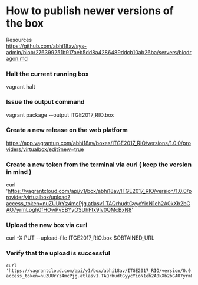 # How to publish newer versions of the box

Resources  
https://github.com/abhi18av/sys-admin/blob/276399251b917aeb5dd8a4286489ddcb10ab26ba/servers/biodragon.md

### Halt the current running box 

vagrant halt

### Issue the output command 

vagrant package --output ITGE2017_RIO.box

### Create a new release on the web platform 

https://app.vagrantup.com/abhi18av/boxes/ITGE2017_RIO/versions/1.0.0/providers/virtualbox/edit?new=true

### Create a new token from the terminal via curl ( keep the version in mind ) 

curl 'https://vagrantcloud.com/api/v1/box/abhi18av/ITGE2017_RIO/version/1.0.0/provider/virtualbox/upload?access_token=nuZUUrYz4mcPjg.atlasv1.TAQrhudtGyycYioN1eh2A0kXb2bGAO7yrmLpgh0fHOwPvEBYyOSUhFtx9Iv0QMcBxN8' 

### Upload the new box via curl 

curl -X PUT --upload-file ITGE2017_RIO.box $OBTAINED_URL

### Verify that the upload is successful

```
curl 'https://vagrantcloud.com/api/v1/box/abhi18av/ITGE2017_RIO/version/0.0.1/provider/virtualbox?access_token=nuZUUrYz4mcPjg.atlasv1.TAQrhudtGyycYioN1eh2A0kXb2bGAO7yrmLpgh0fHOwPvEBYyOSUhFtx9Iv0QMcBxN8'
```
